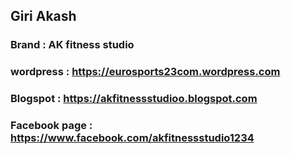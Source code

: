 ## Giri Akash

### Brand : AK fitness studio
### wordpress : https://eurosports23com.wordpress.com
### Blogspot : https://akfitnessstudioo.blogspot.com
### Facebook page : https://www.facebook.com/akfitnessstudio1234

